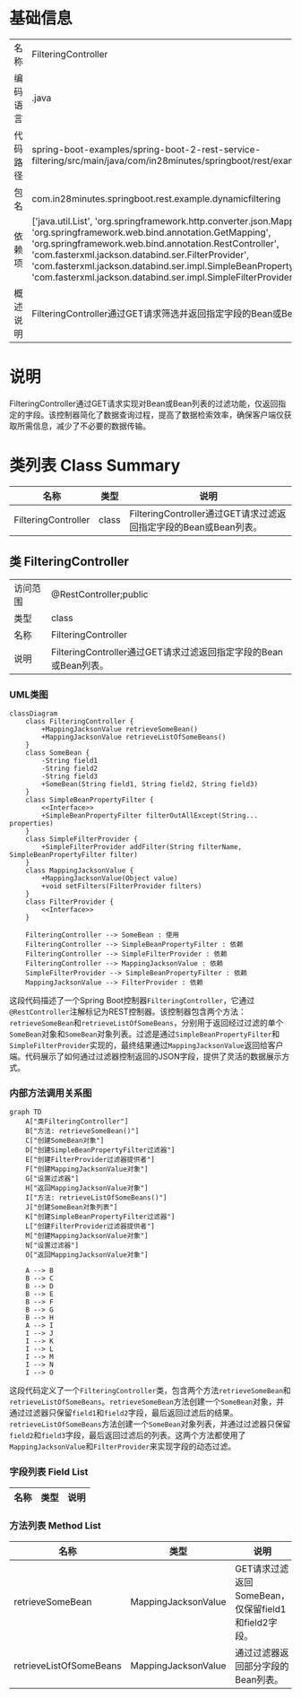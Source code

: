 # 基础信息

|      |      |
|------|------|
| 名称 | FilteringController |
| 编码语言 | .java |
| 代码路径 | spring-boot-examples/spring-boot-2-rest-service-filtering/src/main/java/com/in28minutes/springboot/rest/example/dynamicfiltering/FilteringController.java |
| 包名 | com.in28minutes.springboot.rest.example.dynamicfiltering |
| 依赖项 | ['java.util.List', 'org.springframework.http.converter.json.MappingJacksonValue', 'org.springframework.web.bind.annotation.GetMapping', 'org.springframework.web.bind.annotation.RestController', 'com.fasterxml.jackson.databind.ser.FilterProvider', 'com.fasterxml.jackson.databind.ser.impl.SimpleBeanPropertyFilter', 'com.fasterxml.jackson.databind.ser.impl.SimpleFilterProvider'] |
| 概述说明 | FilteringController通过GET请求筛选并返回指定字段的Bean或Bean列表。 |

# 说明

FilteringController通过GET请求实现对Bean或Bean列表的过滤功能，仅返回指定的字段。该控制器简化了数据查询过程，提高了数据检索效率，确保客户端仅获取所需信息，减少了不必要的数据传输。

# 类列表 Class Summary

| 名称   | 类型  | 说明 |
|-------|------|-------------|
| FilteringController | class | FilteringController通过GET请求过滤返回指定字段的Bean或Bean列表。 |



## 类 FilteringController

|      |      |
|------|------|
| 访问范围 | @RestController;public |
| 类型 | class |
| 名称 | FilteringController |
| 说明 | FilteringController通过GET请求过滤返回指定字段的Bean或Bean列表。 |


### UML类图

```mermaid
classDiagram
    class FilteringController {
        +MappingJacksonValue retrieveSomeBean()
        +MappingJacksonValue retrieveListOfSomeBeans()
    }
    class SomeBean {
        -String field1
        -String field2
        -String field3
        +SomeBean(String field1, String field2, String field3)
    }
    class SimpleBeanPropertyFilter {
        <<Interface>>
        +SimpleBeanPropertyFilter filterOutAllExcept(String... properties)
    }
    class SimpleFilterProvider {
        +SimpleFilterProvider addFilter(String filterName, SimpleBeanPropertyFilter filter)
    }
    class MappingJacksonValue {
        +MappingJacksonValue(Object value)
        +void setFilters(FilterProvider filters)
    }
    class FilterProvider {
        <<Interface>>
    }

    FilteringController --> SomeBean : 使用
    FilteringController --> SimpleBeanPropertyFilter : 依赖
    FilteringController --> SimpleFilterProvider : 依赖
    FilteringController --> MappingJacksonValue : 依赖
    SimpleFilterProvider --> SimpleBeanPropertyFilter : 依赖
    MappingJacksonValue --> FilterProvider : 依赖
```

这段代码描述了一个Spring Boot控制器`FilteringController`，它通过`@RestController`注解标记为REST控制器。该控制器包含两个方法：`retrieveSomeBean`和`retrieveListOfSomeBeans`，分别用于返回经过过滤的单个`SomeBean`对象和`SomeBean`对象列表。过滤是通过`SimpleBeanPropertyFilter`和`SimpleFilterProvider`实现的，最终结果通过`MappingJacksonValue`返回给客户端。代码展示了如何通过过滤器控制返回的JSON字段，提供了灵活的数据展示方式。


### 内部方法调用关系图

```mermaid
graph TD
    A["类FilteringController"]
    B["方法: retrieveSomeBean()"]
    C["创建SomeBean对象"]
    D["创建SimpleBeanPropertyFilter过滤器"]
    E["创建FilterProvider过滤器提供者"]
    F["创建MappingJacksonValue对象"]
    G["设置过滤器"]
    H["返回MappingJacksonValue对象"]
    I["方法: retrieveListOfSomeBeans()"]
    J["创建SomeBean对象列表"]
    K["创建SimpleBeanPropertyFilter过滤器"]
    L["创建FilterProvider过滤器提供者"]
    M["创建MappingJacksonValue对象"]
    N["设置过滤器"]
    O["返回MappingJacksonValue对象"]

    A --> B
    B --> C
    B --> D
    B --> E
    B --> F
    B --> G
    B --> H
    A --> I
    I --> J
    I --> K
    I --> L
    I --> M
    I --> N
    I --> O
```

这段代码定义了一个`FilteringController`类，包含两个方法`retrieveSomeBean`和`retrieveListOfSomeBeans`。`retrieveSomeBean`方法创建一个`SomeBean`对象，并通过过滤器只保留`field1`和`field2`字段，最后返回过滤后的结果。`retrieveListOfSomeBeans`方法创建一个`SomeBean`对象列表，并通过过滤器只保留`field2`和`field3`字段，最后返回过滤后的列表。这两个方法都使用了`MappingJacksonValue`和`FilterProvider`来实现字段的动态过滤。

### 字段列表 Field List

| 名称  | 类型  | 说明 |
|-------|-------|------|

### 方法列表 Method List

| 名称  | 类型  | 说明 |
|-------|-------|------|
| retrieveSomeBean | MappingJacksonValue | GET请求过滤返回SomeBean，仅保留field1和field2字段。 |
| retrieveListOfSomeBeans | MappingJacksonValue | 通过过滤器返回部分字段的Bean列表。 |




